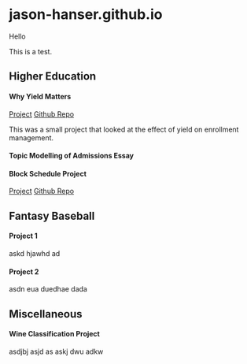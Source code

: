 # jason-hanser.github.io


Hello

This is a test.


## Higher Education

#### Why Yield Matters

<a href="https://htmlpreview.github.io/https://github.com/jason-hanser/why-yield-matters/blob/master/report.html">Project</a>
<a href="https://github.com/jason-hanser/why-yield-matters">Github Repo</a>

This was a small project that looked at the effect of yield on enrollment management. 



#### Topic Modelling of Admissions Essay 


#### Block Schedule Project

<a href="/_projects/block-schedule-walkthrough-p1.html">Project</a>
<a href="https://github.com/jason-hanser/block-schedule">Github Repo</a>


## Fantasy Baseball

#### Project 1

askd hjawhd ad

#### Project 2

asdn eua duedhae dada


## Miscellaneous

#### Wine Classification Project

asdjbj asjd as askj dwu adkw


